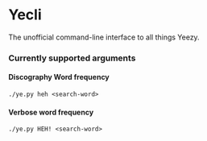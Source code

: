 # Yecli

The unofficial command-line interface to all things Yeezy. 

### Currently supported arguments

#### Discography Word frequency
`./ye.py heh <search-word>`

#### Verbose word frequency
`./ye.py HEH! <search-word>`


